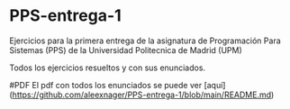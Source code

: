 # PPS-entrega-1
Ejercicios para la primera entrega de la asignatura de Programación Para Sistemas (PPS) de la Universidad Politecnica de Madrid (UPM) 

Todos los ejercicios resueltos y con sus enunciados.

#PDF
El pdf con todos los enunciados se puede ver [aquí] (https://github.com/aleexnager/PPS-entrega-1/blob/main/README.md)
